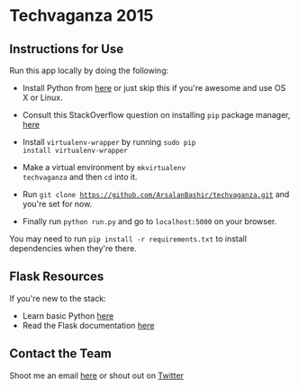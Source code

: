 Techvaganza 2015
================

## Instructions for Use

Run this app locally by doing the following:

- Install Python from [here](https://www.python.org/downloads/) or just skip this if you're awesome and use OS X or Linux. 
- Consult this StackOverflow question on installing <code>pip</code> package manager, [here](http://stackoverflow.com/questions/4750806/how-to-install-pip-on-windows)
- Install <code>virtualenv-wrapper</code> by running <code>sudo pip install virtualenv-wrapper</code>

- Make a virtual environment by <code>mkvirtualenv techvaganza</code> and then <code>cd</code> into it. 
- Run <code>git clone https://github.com/ArsalanBashir/techvaganza.git</code> and you're set for now. 
- Finally run <code>python run.py</code> and go to <code>localhost:5000</code> on your browser. 

You may need to run <code>pip install -r requirements.txt</code> to install dependencies when they're there. 

## Flask Resources

If you're new to the stack:

- Learn basic Python [here](http://www.codecademy.com/tracks/python)
- Read the Flask documentation [here](http://flask.pocoo.org/docs/0.10/)

## Contact the Team

Shoot me an email [here](mailto:arsalan@curious.io) or shout out on [Twitter](http://twitter.com/Arsalan_Bashir)